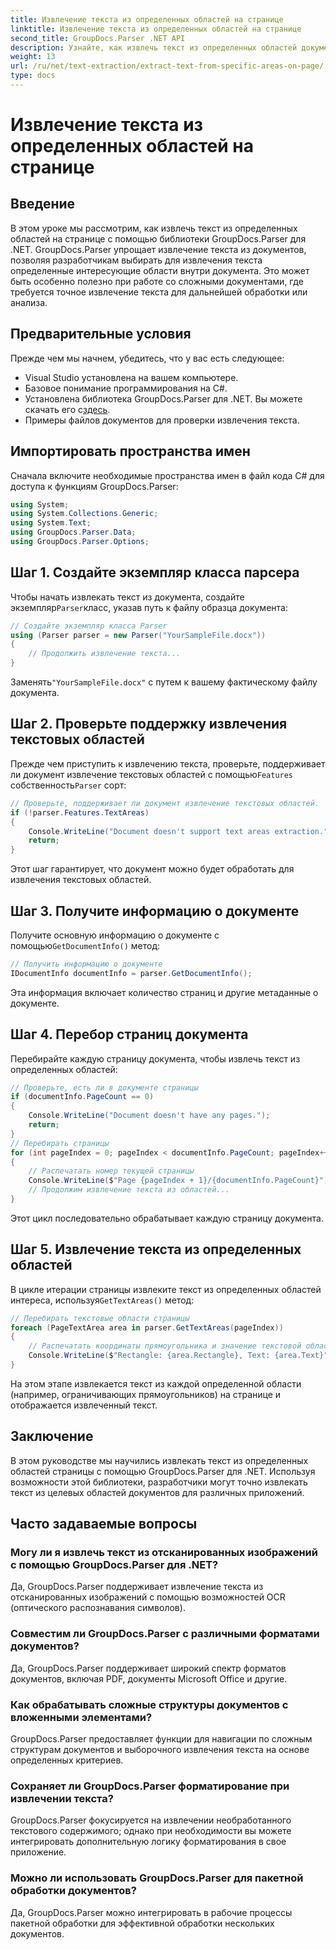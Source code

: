 ```yaml
---
title: Извлечение текста из определенных областей на странице
linktitle: Извлечение текста из определенных областей на странице
second_title: GroupDocs.Parser .NET API
description: Узнайте, как извлечь текст из определенных областей документа с помощью GroupDocs.Parser для .NET. Целенаправленное и точное извлечение текста для ваших приложений.
weight: 13
url: /ru/net/text-extraction/extract-text-from-specific-areas-on-page/
type: docs
---
```

# Извлечение текста из определенных областей на странице

## Введение
В этом уроке мы рассмотрим, как извлечь текст из определенных областей на странице с помощью библиотеки GroupDocs.Parser для .NET. GroupDocs.Parser упрощает извлечение текста из документов, позволяя разработчикам выбирать для извлечения текста определенные интересующие области внутри документа. Это может быть особенно полезно при работе со сложными документами, где требуется точное извлечение текста для дальнейшей обработки или анализа.
## Предварительные условия
Прежде чем мы начнем, убедитесь, что у вас есть следующее:
- Visual Studio установлена на вашем компьютере.
- Базовое понимание программирования на C#.
- Установлена библиотека GroupDocs.Parser для .NET. Вы можете скачать его с[здесь](https://releases.groupdocs.com/parser/net/).
- Примеры файлов документов для проверки извлечения текста.
## Импортировать пространства имен
Сначала включите необходимые пространства имен в файл кода C# для доступа к функциям GroupDocs.Parser:
```csharp
using System;
using System.Collections.Generic;
using System.Text;
using GroupDocs.Parser.Data;
using GroupDocs.Parser.Options;
```
## Шаг 1. Создайте экземпляр класса парсера
 Чтобы начать извлекать текст из документа, создайте экземпляр`Parser`класс, указав путь к файлу образца документа:
```csharp
// Создайте экземпляр класса Parser
using (Parser parser = new Parser("YourSampleFile.docx"))
{
    // Продолжить извлечение текста...
}
```
 Заменять`"YourSampleFile.docx"` с путем к вашему фактическому файлу документа.
## Шаг 2. Проверьте поддержку извлечения текстовых областей
 Прежде чем приступить к извлечению текста, проверьте, поддерживает ли документ извлечение текстовых областей с помощью`Features` собственность`Parser` сорт:
```csharp
// Проверьте, поддерживает ли документ извлечение текстовых областей.
if (!parser.Features.TextAreas)
{
    Console.WriteLine("Document doesn't support text areas extraction.");
    return;
}
```
Этот шаг гарантирует, что документ можно будет обработать для извлечения текстовых областей.
## Шаг 3. Получите информацию о документе
 Получите основную информацию о документе с помощью`GetDocumentInfo()` метод:
```csharp
// Получить информацию о документе
IDocumentInfo documentInfo = parser.GetDocumentInfo();
```
Эта информация включает количество страниц и другие метаданные о документе.
## Шаг 4. Перебор страниц документа
Перебирайте каждую страницу документа, чтобы извлечь текст из определенных областей:
```csharp
// Проверьте, есть ли в документе страницы
if (documentInfo.PageCount == 0)
{
    Console.WriteLine("Document doesn't have any pages.");
    return;
}
// Перебирать страницы
for (int pageIndex = 0; pageIndex < documentInfo.PageCount; pageIndex++)
{
    // Распечатать номер текущей страницы
    Console.WriteLine($"Page {pageIndex + 1}/{documentInfo.PageCount}");
    // Продолжим извлечение текста из областей...
}
```
Этот цикл последовательно обрабатывает каждую страницу документа.
## Шаг 5. Извлечение текста из определенных областей
В цикле итерации страницы извлеките текст из определенных областей интереса, используя`GetTextAreas()` метод:
```csharp
// Перебирать текстовые области страницы
foreach (PageTextArea area in parser.GetTextAreas(pageIndex))
{
    // Распечатать координаты прямоугольника и значение текстовой области
    Console.WriteLine($"Rectangle: {area.Rectangle}, Text: {area.Text}");
}
```
На этом этапе извлекается текст из каждой определенной области (например, ограничивающих прямоугольников) на странице и отображается извлеченный текст.
## Заключение
В этом руководстве мы научились извлекать текст из определенных областей страницы с помощью GroupDocs.Parser для .NET. Используя возможности этой библиотеки, разработчики могут точно извлекать текст из целевых областей документов для различных приложений.

## Часто задаваемые вопросы
### Могу ли я извлечь текст из отсканированных изображений с помощью GroupDocs.Parser для .NET?
Да, GroupDocs.Parser поддерживает извлечение текста из отсканированных изображений с помощью возможностей OCR (оптического распознавания символов).
### Совместим ли GroupDocs.Parser с различными форматами документов?
Да, GroupDocs.Parser поддерживает широкий спектр форматов документов, включая PDF, документы Microsoft Office и другие.
### Как обрабатывать сложные структуры документов с вложенными элементами?
GroupDocs.Parser предоставляет функции для навигации по сложным структурам документов и выборочного извлечения текста на основе определенных критериев.
### Сохраняет ли GroupDocs.Parser форматирование при извлечении текста?
GroupDocs.Parser фокусируется на извлечении необработанного текстового содержимого; однако при необходимости вы можете интегрировать дополнительную логику форматирования в свое приложение.
### Можно ли использовать GroupDocs.Parser для пакетной обработки документов?
Да, GroupDocs.Parser можно интегрировать в рабочие процессы пакетной обработки для эффективной обработки нескольких документов.